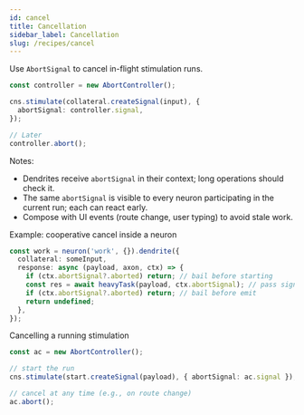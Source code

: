 ```yaml
---
id: cancel
title: Cancellation
sidebar_label: Cancellation
slug: /recipes/cancel
---
```


Use `AbortSignal` to cancel in-flight stimulation runs.

```ts
const controller = new AbortController();

cns.stimulate(collateral.createSignal(input), {
  abortSignal: controller.signal,
});

// Later
controller.abort();
```

Notes:
- Dendrites receive `abortSignal` in their context; long operations should check it.
- The same `abortSignal` is visible to every neuron participating in the current run; each can react early.
- Compose with UI events (route change, user typing) to avoid stale work.

Example: cooperative cancel inside a neuron

```ts
const work = neuron('work', {}).dendrite({
  collateral: someInput,
  response: async (payload, axon, ctx) => {
    if (ctx.abortSignal?.aborted) return; // bail before starting
    const res = await heavyTask(payload, ctx.abortSignal); // pass signal to IO when possible
    if (ctx.abortSignal?.aborted) return; // bail before emit
    return undefined;
  },
});
```

Cancelling a running stimulation

```ts
const ac = new AbortController();

// start the run
cns.stimulate(start.createSignal(payload), { abortSignal: ac.signal });

// cancel at any time (e.g., on route change)
ac.abort();
```
